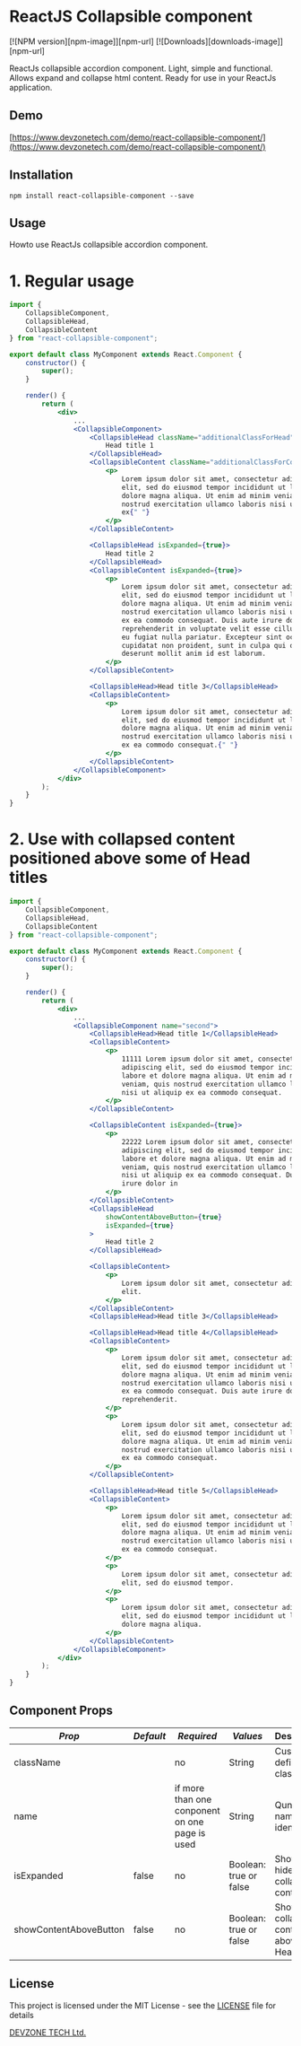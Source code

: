 # ReactJS Collapsible component
[![NPM version][npm-image]][npm-url]
[![Downloads][downloads-image]][npm-url]

ReactJs collapsible accordion component. Light, simple and functional. Allows expand and collapse html content. Ready for use in your ReactJs application.

## Demo

[https://www.devzonetech.com/demo/react-collapsible-component/](https://www.devzonetech.com/demo/react-collapsible-component/)

## Installation

`npm install react-collapsible-component --save`

## Usage

Howto use ReactJs collapsible accordion component.

# 1. Regular usage

```jsx
import {
    CollapsibleComponent,
    CollapsibleHead,
    CollapsibleContent
} from "react-collapsible-component";

export default class MyComponent extends React.Component {
    constructor() {
        super();
    }

    render() {
        return (
            <div>
                ...
                <CollapsibleComponent>
                    <CollapsibleHead className="additionalClassForHead">
                        Head title 1
                    </CollapsibleHead>
                    <CollapsibleContent className="additionalClassForContent">
                        <p>
                            Lorem ipsum dolor sit amet, consectetur adipiscing
                            elit, sed do eiusmod tempor incididunt ut labore et
                            dolore magna aliqua. Ut enim ad minim veniam, quis
                            nostrud exercitation ullamco laboris nisi ut aliquip
                            ex{" "}
                        </p>
                    </CollapsibleContent>

                    <CollapsibleHead isExpanded={true}>
                        Head title 2
                    </CollapsibleHead>
                    <CollapsibleContent isExpanded={true}>
                        <p>
                            Lorem ipsum dolor sit amet, consectetur adipiscing
                            elit, sed do eiusmod tempor incididunt ut labore et
                            dolore magna aliqua. Ut enim ad minim veniam, quis
                            nostrud exercitation ullamco laboris nisi ut aliquip
                            ex ea commodo consequat. Duis aute irure dolor in
                            reprehenderit in voluptate velit esse cillum dolore
                            eu fugiat nulla pariatur. Excepteur sint occaecat
                            cupidatat non proident, sunt in culpa qui officia
                            deserunt mollit anim id est laborum.
                        </p>
                    </CollapsibleContent>

                    <CollapsibleHead>Head title 3</CollapsibleHead>
                    <CollapsibleContent>
                        <p>
                            Lorem ipsum dolor sit amet, consectetur adipiscing
                            elit, sed do eiusmod tempor incididunt ut labore et
                            dolore magna aliqua. Ut enim ad minim veniam, quis
                            nostrud exercitation ullamco laboris nisi ut aliquip
                            ex ea commodo consequat.{" "}
                        </p>
                    </CollapsibleContent>
                </CollapsibleComponent>
            </div>
        );
    }
}
```

# 2. Use with collapsed content positioned above some of Head titles

```jsx
import {
    CollapsibleComponent,
    CollapsibleHead,
    CollapsibleContent
} from "react-collapsible-component";

export default class MyComponent extends React.Component {
    constructor() {
        super();
    }

    render() {
        return (
            <div>
                ...
                <CollapsibleComponent name="second">
                    <CollapsibleHead>Head title 1</CollapsibleHead>
                    <CollapsibleContent>
                        <p>
                            11111 Lorem ipsum dolor sit amet, consectetur
                            adipiscing elit, sed do eiusmod tempor incididunt ut
                            labore et dolore magna aliqua. Ut enim ad minim
                            veniam, quis nostrud exercitation ullamco laboris
                            nisi ut aliquip ex ea commodo consequat.
                        </p>
                    </CollapsibleContent>

                    <CollapsibleContent isExpanded={true}>
                        <p>
                            22222 Lorem ipsum dolor sit amet, consectetur
                            adipiscing elit, sed do eiusmod tempor incididunt ut
                            labore et dolore magna aliqua. Ut enim ad minim
                            veniam, quis nostrud exercitation ullamco laboris
                            nisi ut aliquip ex ea commodo consequat. Duis aute
                            irure dolor in
                        </p>
                    </CollapsibleContent>
                    <CollapsibleHead
                        showContentAboveButton={true}
                        isExpanded={true}
                    >
                        Head title 2
                    </CollapsibleHead>

                    <CollapsibleContent>
                        <p>
                            Lorem ipsum dolor sit amet, consectetur adipiscing
                            elit.
                        </p>
                    </CollapsibleContent>
                    <CollapsibleHead>Head title 3</CollapsibleHead>

                    <CollapsibleHead>Head title 4</CollapsibleHead>
                    <CollapsibleContent>
                        <p>
                            Lorem ipsum dolor sit amet, consectetur adipiscing
                            elit, sed do eiusmod tempor incididunt ut labore et
                            dolore magna aliqua. Ut enim ad minim veniam, quis
                            nostrud exercitation ullamco laboris nisi ut aliquip
                            ex ea commodo consequat. Duis aute irure dolor in
                            reprehenderit.
                        </p>
                        <p>
                            Lorem ipsum dolor sit amet, consectetur adipiscing
                            elit, sed do eiusmod tempor incididunt ut labore et
                            dolore magna aliqua. Ut enim ad minim veniam, quis
                            nostrud exercitation ullamco laboris nisi ut aliquip
                            ex ea commodo consequat.
                        </p>
                    </CollapsibleContent>

                    <CollapsibleHead>Head title 5</CollapsibleHead>
                    <CollapsibleContent>
                        <p>
                            Lorem ipsum dolor sit amet, consectetur adipiscing
                            elit, sed do eiusmod tempor incididunt ut labore et
                            dolore magna aliqua. Ut enim ad minim veniam, quis
                            nostrud exercitation ullamco laboris nisi ut aliquip
                            ex ea commodo consequat.
                        </p>
                        <p>
                            Lorem ipsum dolor sit amet, consectetur adipiscing
                            elit, sed do eiusmod tempor.
                        </p>
                        <p>
                            Lorem ipsum dolor sit amet, consectetur adipiscing
                            elit, sed do eiusmod tempor incididunt ut labore et
                            dolore magna aliqua.
                        </p>
                    </CollapsibleContent>
                </CollapsibleComponent>
            </div>
        );
    }
}
```

## Component Props

| _Prop_     | _Default_ | _Required_                                     | _Values_               | Description                       |
| ---------- | --------- | ---------------------------------------------- | ---------------------- | --------------------------------- |
| className  |           | no                                             | String                 | Custom defined css class          |
| name       |           | if more than one conponent on one page is used | String                 | Qunique name identifier           |
| isExpanded | false     | no                                             | Boolean: true or false | Show or hide collapsible content. |
| showContentAboveButton | false     | no                                             | Boolean: true or false | Show collapsible content above Head title. |


## License

This project is licensed under the MIT License - see the [LICENSE](LICENSE) file for details

[DEVZONE TECH Ltd.](https://www.devzonetech.com/)
